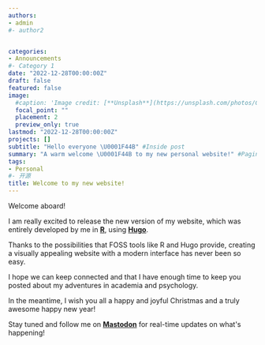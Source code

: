```yaml
---
authors:
- admin
#- author2


categories:
- Announcements
#- Category 1
date: "2022-12-28T00:00:00Z"
draft: false
featured: false
image:
  #caption: 'Image credit: [**Unsplash**](https://unsplash.com/photos/CpkOjOcXdUY)'
  focal_point: ""
  placement: 2
  preview_only: true
lastmod: "2022-12-28T00:00:00Z"
projects: []
subtitle: "Hello everyone \U0001F44B" #Inside post
summary: "A warm welcome \U0001F44B to my new personal website!" #Pagina principal
tags:
- Personal
#- 开源
title: Welcome to my new website!
---
```

Welcome aboard!

I am really excited to release the new version of my website, which was entirely developed by me in **[R](https://www.r-project.org/)**, using **[Hugo](https://gohugo.io/)**.

Thanks to the possibilities that FOSS tools like R and Hugo provide, creating a visually appealing website with a modern interface has never been so easy.

I hope we can keep connected and that I have enough time to keep you posted about my adventures in academia and psychology.

In the meantime, I wish you all a happy and joyful Christmas and a truly awesome happy new year!

Stay tuned and follow me on **[Mastodon](https://metalhead.club/@DrHalleyPontes)** for real-time updates on what's happening!